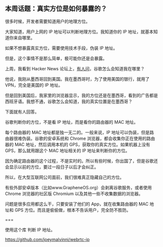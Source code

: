 ## 本周话题：真实方位是如何暴露的？

很多时候，开发者需要知道用户的地理方位。

大家知道，用户上网的 IP 地址可以判断地理方位。我知道你的 IP 地址，就基本知道你来自哪里。

如果不想暴露真实方位，需要使用技术手段，伪装 IP 地址。

但是，这个事情不是那么简单，极可能你还是会暴露。

上周，我看到 Hacker News 论坛上，[有人问](https://news.ycombinator.com/item?id=34032484)，谷歌怎么会知道我在哪里？

他说，我刚从墨西哥回到美国。我在墨西哥时，为了使用美国的银行，就用了 VPN，完全是美国的 IP 地址。

但是回到美国后，我家里的浏览器显示，我的方位还是在墨西哥，看到的广告都是西班牙语。我想不通，谷歌怎么会知道，我的真实位置是在墨西哥？

下面就有人回答。

谷歌判断你的方位，不是看 IP 地址，而是看你的路由器的 MAC 地址。

每个路由器的 MAC 地址都是独一无二的。一般来说，IP 地址可以伪装，但是路由器很难伪装。谷歌的安卓系统和 Chrome 浏览器，都会收集你正在使用的路由器的 MAC 地址，然后调用本机的 GPS，获取你的真实方位。如果机器上没有 GPS，那么就用跟这个 MAC 地址相关的 IP 地址来判断你的方位。

因为确定路由器的这个过程，不是实时的。所以有些时候，你出国了，但是谷歌还会显示以前的方位，要过一段日子以后才会纠正。

所以，在大型互联网公司面前，我们很难真正隐藏自己的方位。

有些外部安卓版本（比如www.GrapheneOS.org）会剥离谷歌服务，或者使用 Chrome 浏览器的社区版 Chromium 以及其他一些不收集数据的浏览器。

问题是很多应用都这么干，只要安装了他们的 App，就在收集路由器的 MAC 地址和 GPS 方位。而且是偷偷做，根本不告诉用户，完全防不胜防。

===

使用这个库 判断 IP 地址。

https://github.com/joeymalvinni/webrtc-ip